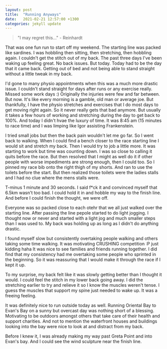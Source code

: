 ```yaml
---
layout: post
title:  "Running Anyways"
date:   2021-02-21 12:57:00 +1300
categories: jekyll update
---
```


> "I may regret this..." - Reinhardt

That was one fun run to start off my weekend.
The starting line was packed like sardines.
I was hobbling then sitting, then stretching, then hobbling again.
I couldn't get the stitch out of my back.
The past three days I've been waking up feeling great.
No back issues.
But today. Today had to be the day that it came back.
Getting out of bed and not being able to stand straight without a little tweak in my back.

I'd gone to many physio appointments when this was a much more drastic issue.
I couldn't stand straight for days after runs or any exercise really.
Missed some work days :)
Originally the injuries were few and far between.
But now. It's like every morning is a gamble, old man or average joe.
But thankfully, I have the physio stretches and exercises that I do most days to get moving right again.
So it never really gets that bad anymore.
But usually it takes a few hours of working and stretching during the day to get back to 100%.
And today I didn't hvae the luxury of time.
It was 8:45 am (15 minutes to race time) and I was limping like Igor assisting Frankenstein.

I tried small jobs but then the back pain wouldn't let me go far.
So I went back to walking.
When I could find a bench closer to the race starting line I would sit and stretch my back.
Then I would try to job a little more.
It was starting to work but time was counting down.
I was so close to calling it quits before the race. 
But then resolved that I might as well do it if other people with worse impediments are strong enough, then I could too.
So I pinned my race bib onto the right thigh of my shorts.
And ran to use the toilets before the start.
But then realized those toilets were the ladies stalls and I had no clue where the mens stalls were.

T-minus 1 minute and 30 seconds.
I said f*ck it and convinced myself that 6.5km wasn't too bad.
I could hold it in and hobble my way to the finish line.
And before I could finish the thought, we were off.

Everyone was so packed close to each otehr that we all just walked over the starting line.
After passing the line pepole started to do light jogging.
I thought now or never and started with a light jog and much smaller steps than I was used to.
My back was holding up as long as I didn't do anything drastic.

I found myself slow but consistently overtaking people walking and others taking some time walking.
It was motivating CRUSHING competition :P just kidding haha
It was nice to see families and friends running together.
I did find that my consistency had me overtaking some people who sprinted in the beginning.
So it was reassuring that I would make it through the race if I kept it up.

To my surprise, my back felt like it was slowly getting better than I thought it would.
I could feel the stitch in my lower back going away.
I did the stretching earlier to try and relieve it so I know the muscles weren't tense. 
I guess the muscles that support my spine just needed to wake up.
It was a freeing feeling.

It was definitely nice to run outside today as well.
Running Oriental Bay to Evan's Bay on a sunny but overcast day was nothing short of a blessing.
Motivating to be outdoors amongst others that take care of their health and support charities.
And not to mention the waterfront houses and buildings looking into the bay were nice to look at and distract from my back.

Before I knew it, 
I was already making my way past Greta Point and into Evan's bay.
And I could see the wind sculpture near the finish line.

